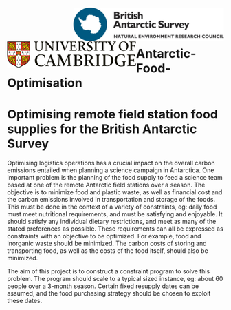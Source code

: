 [<img align="right" src=Images/BAS_logo_colour.jpg width=350px>](https://bas.ac.uk/ai)
[<img align="left" src=Images/Cambridge_university.svg width=300px>](https://ai4er-cdt.esc.cam.ac.uk/)
<br/><br/><br/>

# Antarctic-Food-Optimisation

<h1>Optimising remote field station food supplies for the British Antarctic Survey</h1>

Optimising logistics operations has a crucial impact on the overall carbon emissions entailed when 
planning a science campaign in Antarctica. One important problem is the planning of the food 
supply to feed a science team based at one of the remote Antarctic field stations over a season. 
The objective is to minimize food and plastic waste, as well as financial cost and the carbon 
emissions involved in transportation and storage of the foods. This must be done in the context of 
a variety of constraints, eg: daily food must meet nutritional requirements, and must be satisfying 
and enjoyable. It should satisfy any individual dietary restrictions, and meet as many of the stated 
preferences as possible. These requirements can all be expressed as constraints with an objective 
to be optimized. For example, food and inorganic waste should be minimized. The carbon costs of 
storing and transporting food, as well as the costs of the food itself, should also be minimized. 

The aim of this project is to construct a constraint program to solve this problem. The program 
should scale to a typical sized instance, eg: about 60 people over a 3-month season. Certain fixed 
resupply dates can be assumed, and the food purchasing strategy should be chosen to exploit 
these dates.




